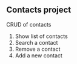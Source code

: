 ## Contacts project
CRUD of contacts
1. Show list of contacts
2. Search a contact
3. Remove a contact
4. Add a new contact
